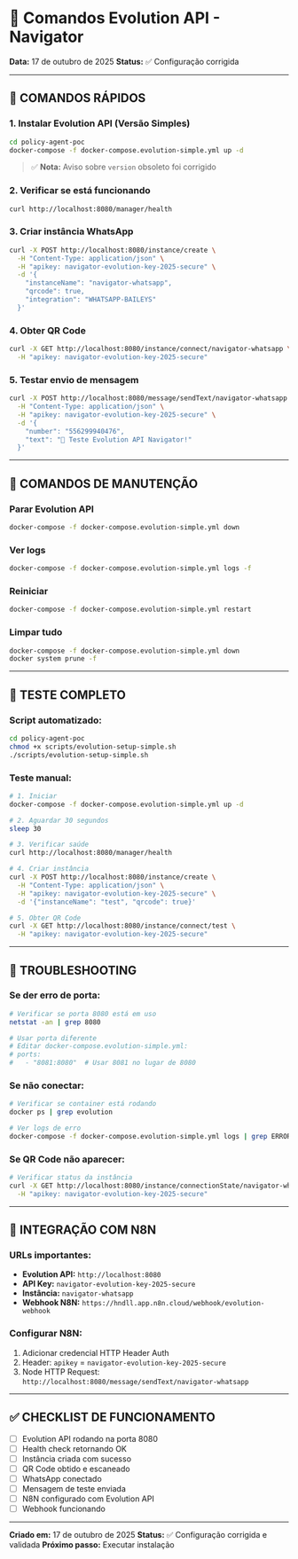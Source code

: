# 🚀 Comandos Evolution API - Navigator

**Data:** 17 de outubro de 2025
**Status:** ✅ Configuração corrigida

---

## 🎯 **COMANDOS RÁPIDOS**

### **1. Instalar Evolution API (Versão Simples)**
```bash
cd policy-agent-poc
docker-compose -f docker-compose.evolution-simple.yml up -d
```

> ✅ **Nota:** Aviso sobre `version` obsoleto foi corrigido

### **2. Verificar se está funcionando**
```bash
curl http://localhost:8080/manager/health
```

### **3. Criar instância WhatsApp**
```bash
curl -X POST http://localhost:8080/instance/create \
  -H "Content-Type: application/json" \
  -H "apikey: navigator-evolution-key-2025-secure" \
  -d '{
    "instanceName": "navigator-whatsapp",
    "qrcode": true,
    "integration": "WHATSAPP-BAILEYS"
  }'
```

### **4. Obter QR Code**
```bash
curl -X GET http://localhost:8080/instance/connect/navigator-whatsapp \
  -H "apikey: navigator-evolution-key-2025-secure"
```

### **5. Testar envio de mensagem**
```bash
curl -X POST http://localhost:8080/message/sendText/navigator-whatsapp \
  -H "Content-Type: application/json" \
  -H "apikey: navigator-evolution-key-2025-secure" \
  -d '{
    "number": "556299940476",
    "text": "🚀 Teste Evolution API Navigator!"
  }'
```

---

## 🔧 **COMANDOS DE MANUTENÇÃO**

### **Parar Evolution API**
```bash
docker-compose -f docker-compose.evolution-simple.yml down
```

### **Ver logs**
```bash
docker-compose -f docker-compose.evolution-simple.yml logs -f
```

### **Reiniciar**
```bash
docker-compose -f docker-compose.evolution-simple.yml restart
```

### **Limpar tudo**
```bash
docker-compose -f docker-compose.evolution-simple.yml down
docker system prune -f
```

---

## 🧪 **TESTE COMPLETO**

### **Script automatizado:**
```bash
cd policy-agent-poc
chmod +x scripts/evolution-setup-simple.sh
./scripts/evolution-setup-simple.sh
```

### **Teste manual:**
```bash
# 1. Iniciar
docker-compose -f docker-compose.evolution-simple.yml up -d

# 2. Aguardar 30 segundos
sleep 30

# 3. Verificar saúde
curl http://localhost:8080/manager/health

# 4. Criar instância
curl -X POST http://localhost:8080/instance/create \
  -H "Content-Type: application/json" \
  -H "apikey: navigator-evolution-key-2025-secure" \
  -d '{"instanceName": "test", "qrcode": true}'

# 5. Obter QR Code
curl -X GET http://localhost:8080/instance/connect/test \
  -H "apikey: navigator-evolution-key-2025-secure"
```

---

## 🚨 **TROUBLESHOOTING**

### **Se der erro de porta:**
```bash
# Verificar se porta 8080 está em uso
netstat -an | grep 8080

# Usar porta diferente
# Editar docker-compose.evolution-simple.yml:
# ports:
#   - "8081:8080"  # Usar 8081 no lugar de 8080
```

### **Se não conectar:**
```bash
# Verificar se container está rodando
docker ps | grep evolution

# Ver logs de erro
docker-compose -f docker-compose.evolution-simple.yml logs | grep ERROR
```

### **Se QR Code não aparecer:**
```bash
# Verificar status da instância
curl -X GET http://localhost:8080/instance/connectionState/navigator-whatsapp \
  -H "apikey: navigator-evolution-key-2025-secure"
```

---

## 📱 **INTEGRAÇÃO COM N8N**

### **URLs importantes:**
- **Evolution API:** `http://localhost:8080`
- **API Key:** `navigator-evolution-key-2025-secure`
- **Instância:** `navigator-whatsapp`
- **Webhook N8N:** `https://hndll.app.n8n.cloud/webhook/evolution-webhook`

### **Configurar N8N:**
1. Adicionar credencial HTTP Header Auth
2. Header: `apikey` = `navigator-evolution-key-2025-secure`
3. Node HTTP Request: `http://localhost:8080/message/sendText/navigator-whatsapp`

---

## ✅ **CHECKLIST DE FUNCIONAMENTO**

- [ ] Evolution API rodando na porta 8080
- [ ] Health check retornando OK
- [ ] Instância criada com sucesso
- [ ] QR Code obtido e escaneado
- [ ] WhatsApp conectado
- [ ] Mensagem de teste enviada
- [ ] N8N configurado com Evolution API
- [ ] Webhook funcionando

---

**Criado em:** 17 de outubro de 2025
**Status:** ✅ Configuração corrigida e validada
**Próximo passo:** Executar instalação
